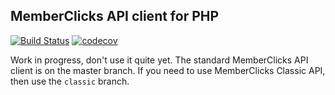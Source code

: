 ## MemberClicks API client for PHP

[![Build Status](https://semaphoreci.com/api/v1/brad/memberclicks-php/branches/master/shields_badge.svg)](https://semaphoreci.com/brad/memberclicks-php)
[![codecov](https://codecov.io/gh/bradberger/memberclicks-php/branch/master/graph/badge.svg)](https://codecov.io/gh/bradberger/memberclicks-php)

Work in progress, don't use it quite yet. The standard MemberClicks API client
is on the master branch. If you need to use MemberClicks Classic API, then use
the `classic` branch.

